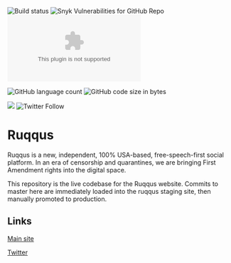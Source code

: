 ![Build status](https://travis-ci.com/ruqqus/ruqqus.svg?branch=master) ![Snyk Vulnerabilities for GitHub Repo](https://img.shields.io/snyk/vulnerabilities/github/ruqqus/ruqqus) [![Website](https://img.shields.io/website/https/www.ruqqus.com?down_color=red&down_message=down&up_message=up)](https://www.ruqqus.com)

![GitHub language count](https://img.shields.io/github/languages/count/ruqqus/ruqqus) ![GitHub code size in bytes](https://img.shields.io/github/languages/code-size/ruqqus/ruqqus)

[![](https://img.shields.io/discord/599258778520518676)](https://discord.gg/U57jqnn) ![Twitter Follow](https://img.shields.io/twitter/follow/ruqqus?style=social)

# Ruqqus

Ruqqus is a new, independent, 100% USA-based, free-speech-first social platform. In an era of censorship and quarantines, we are bringing First Amendment rights into the digital space.

This repository is the live codebase for the Ruqqus website. Commits to master here are immediately loaded into the ruqqus staging site, then manually promoted to production.

## Links

[Main site](https://ruqqus.com)

[Twitter](https://twitter.com/ruqqus)
